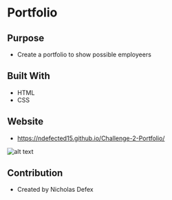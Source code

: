 # Portfolio

## Purpose

- Create a portfolio to show possible employeers

## Built With

- HTML
- CSS

## Website

- https://ndefected15.github.io/Challenge-2-Portfolio/

![alt text](https://github.com/Ndefected15/Challenge-2-Portfolio/assets/images/screenshot.jpg?raw=true)

## Contribution
- Created by Nicholas Defex
